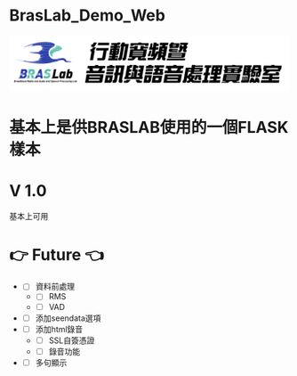 # BrasLab_Demo_Web
![plot](./static/Braslab2.png)
# 基本上是供BRASLAB使用的一個FLASK樣本

# V 1.0
基本上可用
# :point_right: Future :point_left: 
* - [ ] 資料前處理
  * - [ ] RMS
  * - [ ] VAD
* - [ ] 添加seendata選項
* - [ ] 添加html錄音
  * - [ ] SSL自簽憑證
  * - [ ] 錄音功能
*  - [ ] 多句顯示
